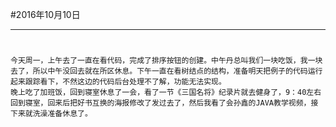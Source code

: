 #2016年10月10日
- - - - -
#
    今天周一，上午去了一直在看代码，完成了排序按钮的创建。中午丹总叫我们一块吃饭，我一块去了，所以中午没回去就在所区休息。下午一直在看树结点的结构，准备明天把例子的代码运行起来跟踪看下，不然这边的代码后台处理不了解，功能无法实现。
    晚上吃了加班饭，回到寝室休息了一会，看了一节《三国名将》纪录片就去健身了，9：40左右回到寝室，回来后把好书互换的海报修改了发过去了，然后我看了会孙鑫的JAVA教学视频，接下来就洗澡准备休息了。
    